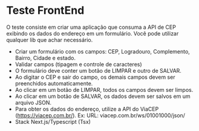 # Teste FrontEnd

O teste consiste em criar uma aplicação que consuma a API de CEP exibindo os dados do endereço em um formulário. Você pode utilizar qualquer lib que achar necessário.

- Criar um formulário com os campos: CEP, Logradouro, Complemento, Bairro, Cidade e estado.
- Validar campos (tipagem e controle de caracteres) 
- O formulário deve conter um botão de LIMPAR e outro de SALVAR.
- Ao digitar o CEP e sair do campo, os demais campos devem ser preenchidos automaticamente.
- Ao clicar em um botão de LIMPAR, todos os campos devem ser limpos.
- Ao clicar em um botão de SALVAR, os dados devem ser salvos em um arquivo JSON.
- Para obter os dados do endereço, utilize a API do ViaCEP (https://viacep.com.br/). Ex: URL: viacep.com.br/ws/01001000/json/
- Stack Next.js/Typescript (Tsx)

